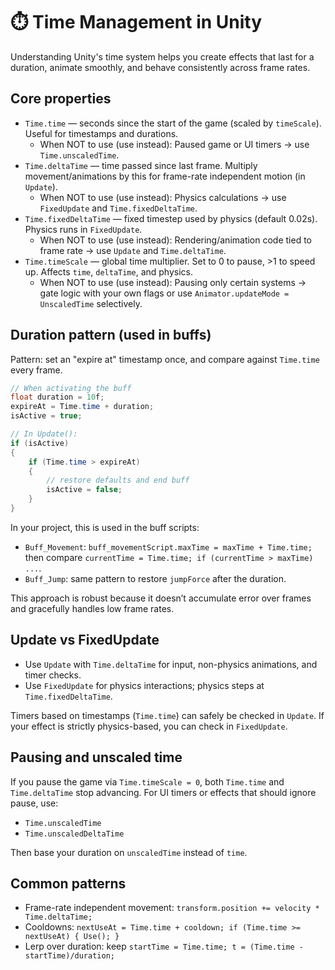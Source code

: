 # ⏱️ Time Management in Unity

Understanding Unity's time system helps you create effects that last for a duration, animate smoothly, and behave consistently across frame rates.

## Core properties

- `Time.time` — seconds since the start of the game (scaled by `timeScale`). Useful for timestamps and durations.
  - When NOT to use (use instead): Paused game or UI timers → use `Time.unscaledTime`.
- `Time.deltaTime` — time passed since last frame. Multiply movement/animations by this for frame-rate independent motion (in `Update`).
  - When NOT to use (use instead): Physics calculations → use `FixedUpdate` and `Time.fixedDeltaTime`.
- `Time.fixedDeltaTime` — fixed timestep used by physics (default 0.02s). Physics runs in `FixedUpdate`.
  - When NOT to use (use instead): Rendering/animation code tied to frame rate → use `Update` and `Time.deltaTime`.
- `Time.timeScale` — global time multiplier. Set to 0 to pause, >1 to speed up. Affects `time`, `deltaTime`, and physics.
  - When NOT to use (use instead): Pausing only certain systems → gate logic with your own flags or use `Animator.updateMode = UnscaledTime` selectively.

## Duration pattern (used in buffs)

Pattern: set an "expire at" timestamp once, and compare against `Time.time` every frame.

```csharp
// When activating the buff
float duration = 10f;
expireAt = Time.time + duration;
isActive = true;

// In Update():
if (isActive)
{
    if (Time.time > expireAt)
    {
        // restore defaults and end buff
        isActive = false;
    }
}
```

In your project, this is used in the buff scripts:

- `Buff_Movement`: `buff_movementScript.maxTime = maxTime + Time.time;` then compare `currentTime = Time.time; if (currentTime > maxTime) ...`.
- `Buff_Jump`: same pattern to restore `jumpForce` after the duration.

This approach is robust because it doesn’t accumulate error over frames and gracefully handles low frame rates.

## Update vs FixedUpdate

- Use `Update` with `Time.deltaTime` for input, non-physics animations, and timer checks.
- Use `FixedUpdate` for physics interactions; physics steps at `Time.fixedDeltaTime`.

Timers based on timestamps (`Time.time`) can safely be checked in `Update`. If your effect is strictly physics-based, you can check in `FixedUpdate`.

## Pausing and unscaled time

If you pause the game via `Time.timeScale = 0`, both `Time.time` and `Time.deltaTime` stop advancing. For UI timers or effects that should ignore pause, use:

- `Time.unscaledTime`
- `Time.unscaledDeltaTime`

Then base your duration on `unscaledTime` instead of `time`.

## Common patterns

- Frame-rate independent movement: `transform.position += velocity * Time.deltaTime;`
- Cooldowns: `nextUseAt = Time.time + cooldown; if (Time.time >= nextUseAt) { Use(); }`
- Lerp over duration: keep `startTime = Time.time; t = (Time.time - startTime)/duration;`
